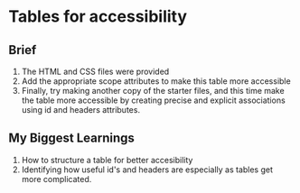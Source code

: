 # Tables for accessibility

## Brief

1. The HTML and CSS files were provided
2. Add the appropriate scope attributes to make this table more accessible
3. Finally, try making another copy of the starter files, and this time make the table more accessible by creating precise and explicit associations using id and headers attributes.

## My Biggest Learnings

1. How to structure a table for better accesibility
2. Identifying how useful id's and headers are especially as tables get more complicated.
